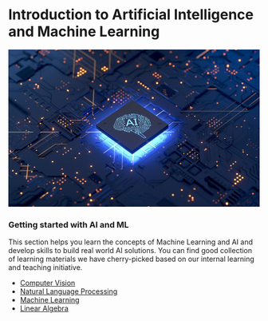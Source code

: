 # Introduction to Artificial Intelligence and Machine Learning


![img](https://github.com/vyzboy92/Intro-to-AI/blob/main/Getting%20Started/960x0.jpg)



### Getting started with AI and ML

This section helps you learn the concepts of Machine Learning and AI and develop skills to build real world AI solutions.
You can find good collection of learning materials we have cherry-picked based on our internal learning and teaching initiative.

* [Computer Vision](https://github.com/accubits-tech/Skroll/blob/master/Getting%20Started/computer_vision.md)
* [Natural Language Processing](https://github.com/accubits-tech/Skroll/blob/master/Getting%20Started/nlp.md)
* [Machine Learning](https://github.com/accubits-tech/Skroll/blob/master/Getting%20Started/ml.md)
* [Linear Algebra](https://github.com/accubits-tech/Skroll/blob/master/Getting%20Started/ml.md)
